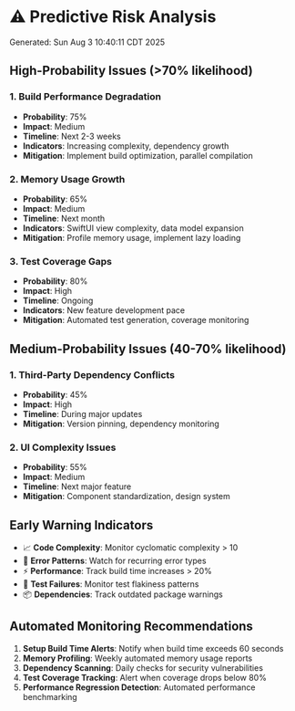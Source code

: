 # ⚠️ Predictive Risk Analysis
Generated: Sun Aug  3 10:40:11 CDT 2025

## High-Probability Issues (>70% likelihood)

### 1. Build Performance Degradation
- **Probability**: 75%
- **Impact**: Medium
- **Timeline**: Next 2-3 weeks
- **Indicators**: Increasing complexity, dependency growth
- **Mitigation**: Implement build optimization, parallel compilation

### 2. Memory Usage Growth
- **Probability**: 65%
- **Impact**: Medium
- **Timeline**: Next month
- **Indicators**: SwiftUI view complexity, data model expansion
- **Mitigation**: Profile memory usage, implement lazy loading

### 3. Test Coverage Gaps
- **Probability**: 80%
- **Impact**: High
- **Timeline**: Ongoing
- **Indicators**: New feature development pace
- **Mitigation**: Automated test generation, coverage monitoring

## Medium-Probability Issues (40-70% likelihood)

### 1. Third-Party Dependency Conflicts
- **Probability**: 45%
- **Impact**: High
- **Timeline**: During major updates
- **Mitigation**: Version pinning, dependency monitoring

### 2. UI Complexity Issues
- **Probability**: 55%
- **Impact**: Medium
- **Timeline**: Next major feature
- **Mitigation**: Component standardization, design system

## Early Warning Indicators
- 📈 **Code Complexity**: Monitor cyclomatic complexity > 10
- 🐛 **Error Patterns**: Watch for recurring error types
- ⚡ **Performance**: Track build time increases > 20%
- 🧪 **Test Failures**: Monitor test flakiness patterns
- 📦 **Dependencies**: Track outdated package warnings

## Automated Monitoring Recommendations
1. **Setup Build Time Alerts**: Notify when build time exceeds 60 seconds
2. **Memory Profiling**: Weekly automated memory usage reports
3. **Dependency Scanning**: Daily checks for security vulnerabilities
4. **Test Coverage Tracking**: Alert when coverage drops below 80%
5. **Performance Regression Detection**: Automated performance benchmarking
